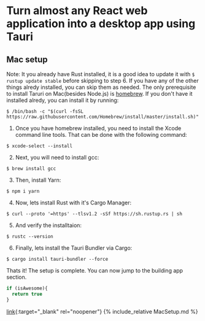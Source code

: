 # Turn almost any React web application into a desktop app using Tauri

## Mac setup
Note: It you already have Rust installed, it is a good idea to update it with `$ rustup update stable` before skipping to step 6. If you have any of the other things alredy installed, you can skip them as needed. 
The only prerequisite to install Taruri on Mac(besides Node.js) is [homebrew](https://brew.sh/). If you don't have it installed alredy, you can install it by running: 
```shell 
$ /bin/bash -c "$(curl -fsSL https://raw.githubusercontent.com/Homebrew/install/master/install.sh)"
```
1. Once you have homebrew installed, you need to install the Xcode command line tools. That can be done with the following command:
```shell 
$ xcode-select --install
```
2. Next, you will need to install gcc:
```shell
$ brew install gcc
```
3. Then, install Yarn:
```shell
$ npm i yarn
```
4. Now, lets install Rust with it's Cargo Manager:
```shell
$ curl --proto '=https' --tlsv1.2 -sSf https://sh.rustup.rs | sh
```
5. And verify the installtaion:
```shell
$ rustc --version
```
6. Finally, lets install the Tauri Bundler via Cargo:
```shell
$ cargo install tauri-bundler --force
```
Thats it! The setup is complete. You can now jump to the building app section. 

```javascript
if (isAwesome){
  return true
}
```
[link](added.md){:target="_blank" rel="noopener"}
{% include_relative MacSetup.md %}
